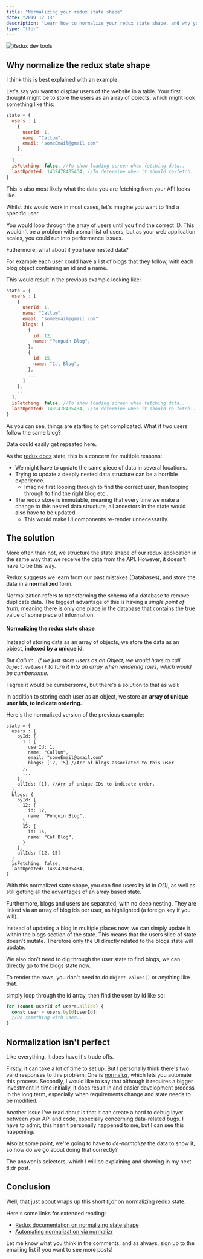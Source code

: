 ```yaml
---
title: "Normalizing your redux state shape"
date: "2019-12-13"
description: "Learn how to normalize your redux state shape, and why you should do that in the first place, with examples."
type: "tldr"
---
```


![Redux dev tools](/redux-dev-tools.png "Redux dev tools")

## Why normalize the redux state shape

I think this is best explained with an example.

Let's say you want to display users of the website in a table. Your first thought might be to store the users as an array of objects, which might look something like this:

```jsx
state = {
  users : [
    {
      userId: 1,
      name: "Callum",
      email: "someEmail@gmail.com"
    },
    ...
  ],
  isFetching: false, //To show loading screen when fetching data..
  lastUpdated: 1439478405434, //To determine when it should re-fetch..
}
```

This is also most likely what the data you are fetching from your API looks like.

Whilst this would work in most cases, let's imagine you want to find a specific user.

You would loop through the array of users until you find the correct ID. This wouldn't be a problem with a small list of users, but as your web application scales, you could run into performance issues.

Futhermore, what about if you have nested data?

For example each user could have a list of blogs that they follow, with each blog object containing an id and a name.

This would result in the previous example looking like:

```jsx
state = {
  users : [
    {
      userId: 1,
      name: "Callum",
      email: "someEmail@gmail.com"
      blogs: [
        {
          id: 12,
          name: "Penguin Blog",
        },
        {
          id: 15,
          name: "Cat Blog",
        },
        ...
      ]
    },
    ...
  ],
  isFetching: false, //To show loading screen when fetching data..
  lastUpdated: 1439478405434, //To determine when it should re-fetch..
}
```

As you can see, things are starting to get complicated. What if two users follow the same blog?

Data could easily get repeated here.

As the [redux docs](https://redux.js.org/recipes/structuring-reducers/normalizing-state-shape) state, this is a concern for multiple reasons:

- We might have to update the same piece of data in several locations.
- Trying to update a deeply nested data structure can be a horrible experience.
  - Imagine first looping through to find the correct user, then looping through to find the right blog etc..
- The redux store is immutable, meaning that every time we make a change to this nested data structure, all ancestors in the state would also have to be updated.
  - This would make UI components re-render unnecessarily.

## The solution

More often than not, we structure the state shape of our redux application in the same way that we receive the data from the API. However, it doesn't have to be this way.

Redux suggests we learn from our past mistakes (Databases), and store the data in a **normalized** form.

Normalization refers to transforming the schema of a database to remove duplicate data. The biggest advantage of this is having a *single point of truth*, meaning there is only one place in the database that contains the true value of some piece of information.

#### Normalizing the redux state shape

Instead of storing data as an array of objects, we store the data as an object, **indexed by a unique id**.

*But Callum.. if we just store users as an Object, we would have to call `Object.values()` to turn it into an array when rendering rows, which would be cumbersome.*

I agree it would be cumbersome, but there's a solution to that as well:

In addition to storing each user as an object, we store an **array of unique user ids, to indicate ordering.**

Here's the normalized version of the previous example:

```jsx{8}
state = {
  users : {
    byId: {
      1 : {
        userId: 1,
        name: "Callum",
        email: "someEmail@gmail.com"
        blogs: [12, 15] //Arr of blogs associated to this user
      },
      ...
    },
    allIds: [1], //Arr of unique IDs to indicate order.
  },
  blogs: {
    byId: {
      12: {
        id: 12,
        name: "Penguin Blog",
      },
      15: {
        id: 15,
        name: "Cat Blog",
      }
    },
    allIds: [12, 15]
  }
  isFetching: false,
  lastUpdated: 1439478405434,
}
```

With this normalized state shape, you can find users by id in *O(1)*, as well as still getting all the advantages of an array based state.

Furthermore, blogs and users are separated, with no deep nesting. They are linked via an array of blog ids per user, as highlighted (a foreign key if you will).

Instead of updating a blog in multiple places now, we can simply update it within the blogs section of the state. This means that the users slice of state doesn't mutate. Therefore only the UI directly related to the blogs state will update.

We also don't need to dig through the user state to find blogs, we can directly go to the blogs state now.

To render the rows, you don't need to do `Object.values()` or anything like that.

simply loop through the id array, then find the user by id like so:

```js
for (const userId of users.allIds) {
  const user = users.byId[userId];
  //Do something with user...
}
```

## Normalization isn't perfect

Like everything, it does have it's trade offs.

Firstly, it can take a lot of time to set up. But I personally think there's two valid responses to this problem. One is [normalizr](https://github.com/paularmstrong/normalizr), which lets you automate this process. Secondly, I would like to say that although it requires a bigger investment in time initially, it does result in and easier development process in the long term, especially when requirements change and state needs to be modified.

Another issue I've read about is that it can create a hard to debug layer between your API and code, especially concerning data-related bugs. I have to admit, this hasn't personally happened to me, but I can see this happening.

Also at some point, we're going to have to *de-normalize* the data to show it, so how do we go about doing that correctly?

The answer is selectors, which I will be explaining and showing in my next tl;dr post.

## Conclusion

Well, that just about wraps up this short *tl;dr* on normalizing redux state.

Here's some links for extended reading:

- [Redux documentation on normalizing state shape](https://redux.js.org/recipes/structuring-reducers/normalizing-state-shape)
- [Automating normalization via normalizr](https://blog.brainsandbeards.com/advanced-redux-patterns-normalisation-6b9a5aa46e1f)

Let me know what you think in the comments, and as always, sign up to the emailing list if you want to see more posts!

